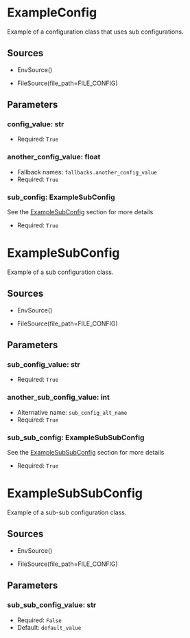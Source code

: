 # ExampleConfig

Example of a configuration class that uses sub configurations.

## Sources

* EnvSource()

* FileSource(file_path=FILE_CONFIG)
## Parameters

### config_value: str

* Required: `True`
### another_config_value: float
* Fallback names: `fallbacks.another_config_value`
* Required: `True`
### sub_config: ExampleSubConfig
See the [ExampleSubConfig](#ExampleSubConfig) section for more details

* Required: `True`
# ExampleSubConfig

Example of a sub configuration class.

## Sources

* EnvSource()

* FileSource(file_path=FILE_CONFIG)
## Parameters

### sub_config_value: str

* Required: `True`
### another_sub_config_value: int
* Alternative name: `sub_config_alt_name`
* Required: `True`
### sub_sub_config: ExampleSubSubConfig
See the [ExampleSubSubConfig](#ExampleSubSubConfig) section for more details

* Required: `True`
# ExampleSubSubConfig

Example of a sub-sub configuration class.

## Sources

* EnvSource()

* FileSource(file_path=FILE_CONFIG)
## Parameters

### sub_sub_config_value: str

* Required: `False`
* Default: `default_value`

